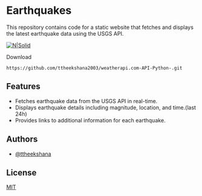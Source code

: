 # Earthquakes

This repository contains code for a static website that fetches and displays the latest earthquake data using the USGS API. 

[![N|Solid](https://earthquake.usgs.gov/theme/images/usgs-logo.svg)](https://earthquake.usgs.gov/fdsnws/event/1/)

Download
```
https://github.com/ttheekshana2003/weatherapi.com-API-Python-.git
```
## Features

- Fetches earthquake data from the USGS API in real-time.
- Displays earthquake details including magnitude, location, and time.(last 24h)
- Provides links to additional information for each earthquake.


## Authors

- [@ttheekshana](https://github.com/ttheekshana2003)


## License

[MIT](https://choosealicense.com/licenses/mit/)


